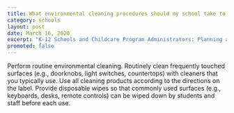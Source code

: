 ```yaml
---
title: What environmental cleaning procedures should my school take to keep staff and students healthy?
category: schools
layout: post
date: March 16, 2020
excerpt: "K-12 Schools and Childcare Program Administrators: Planning and Preparedness"
promoted: false
---
```


Perform routine environmental cleaning. Routinely clean frequently touched surfaces (e.g., doorknobs, light switches, countertops) with cleaners that you typically use. Use all cleaning products according to the directions on the label. Provide disposable wipes so that commonly used surfaces (e.g., keyboards, desks, remote controls) can be wiped down by students and staff before each use.

